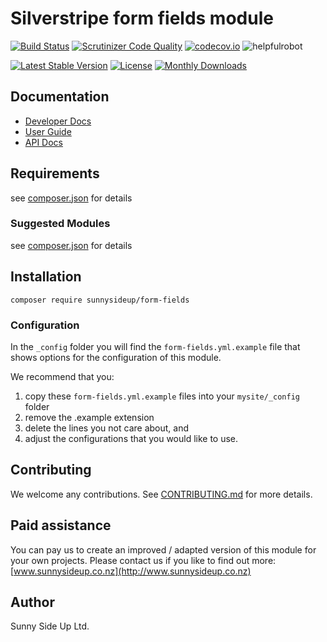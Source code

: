 # Silverstripe form fields module
[![Build Status](https://travis-ci.org/sunnysideup/silverstripe-form-fields.svg?branch=master)](https://travis-ci.org/sunnysideup/silverstripe-form-fields)
[![Scrutinizer Code Quality](https://scrutinizer-ci.com/g/sunnysideup/silverstripe-form-fields/badges/quality-score.png?b=master)](https://scrutinizer-ci.com/g/sunnysideup/silverstripe-form-fields/?branch=master)
[![codecov.io](https://codecov.io/github/sunnysideup/silverstripe-form-fields/coverage.svg?branch=master)](https://codecov.io/github/sunnysideup/silverstripe-form-fields?branch=master)
![helpfulrobot](https://helpfulrobot.io/sunnysideup/form-fields/badge)

[![Latest Stable Version](https://poser.pugx.org/sunnysideup/form-fields/version)](https://packagist.org/packages/sunnysideup/form-fields)
[![License](https://poser.pugx.org/sunnysideup/form-fields/license)](https://packagist.org/packages/sunnysideup/form-fields)
[![Monthly Downloads](https://poser.pugx.org/sunnysideup/form-fields/d/monthly)](https://packagist.org/packages/sunnysideup/form-fields)


## Documentation



 * [Developer Docs](docs/en/INDEX.md)
 * [User Guide](docs/en/userguide.md)
 * [API Docs](http://docs.ssmods.com/sunnysideup/form-fields)

## Requirements



see [composer.json](composer.json) for details

### Suggested Modules



see [composer.json](composer.json) for details


## Installation


```
composer require sunnysideup/form-fields
```

### Configuration



In the `_config` folder you will find the `form-fields.yml.example`
file that shows options for the configuration of this module.

We recommend that you:

  1. copy these `form-fields.yml.example` files into your
`mysite/_config` folder
  2. remove the .example extension
  3. delete the lines you not care about, and
  4. adjust the configurations that you would like to use.


## Contributing



We welcome any contributions. See [CONTRIBUTING.md](CONTRIBUTING.md) for more details.

## Paid assistance



You can pay us to create an improved / adapted version of this module for your own projects.  Please contact us if you like to find out more: [www.sunnysideup.co.nz](http://www.sunnysideup.co.nz)

## Author



Sunny Side Up Ltd.
